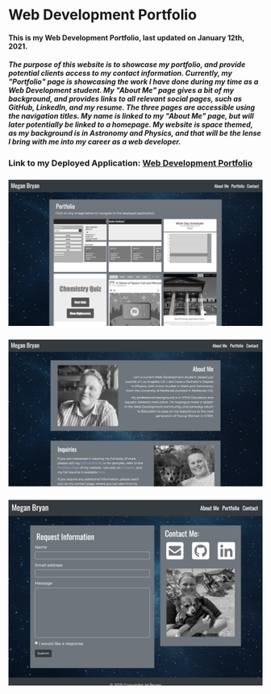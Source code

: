 # Web Development Portfolio
#### This is my Web Development Portfolio, last updated on January 12th, 2021.

##### The purpose of this website is to showcase my portfolio, and provide potential clients access to my contact information. Currently, my "Portfolio" page is showcasing the work I have done during my time as a Web Development student. My "About Me" page gives a bit of my background, and provides links to all relevant social pages, such as GitHub, LinkedIn, and my resume. The three pages are accessible using the navigation titles. My name is linked to my "About Me" page, but will later potentially be linked to a homepage. My website is space themed, as my background is in Astronomy and Physics, and that will be the lense I bring with me into my career as a web developer. 

### Link to my Deployed Application: [Web Development Portfolio](https://meganbryan.github.io/WebDevelopmentPortfolio/)

### ![About Me Screenshot](./Assets/AboutMe_SS.jpeg)
### ![Portfolio Screenshot](./Assets/Portfolio_SS.jpeg)
### ![Contact Screenshot](./Assets/Contact_SS.jpeg)
